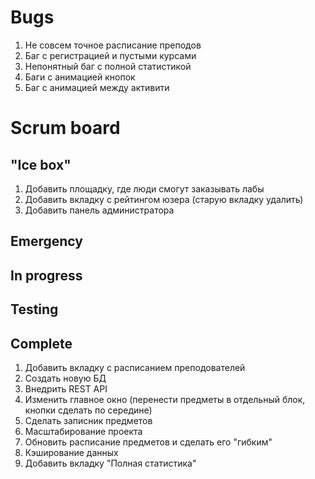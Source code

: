 
# Bugs
1. Не совсем точное расписание преподов  
2. Баг с регистрацией и пустыми курсами  
4. Непонятный баг с полной статистикой  
5. Баги с анимацией кнопок  
6. Баг с анимацией между активити  

# Scrum board

"Ice box"
---------------------  
1. Добавить площадку, где люди смогут заказывать лабы  
2. Добавить вкладку с рейтингом юзера (старую вкладку удалить)  
3. Добавить панель администратора  

Emergency
---------------------

In progress
---------------------

Testing
---------------------

Complete
---------------------
1. Добавить вкладку с расписанием преподователей  
2. Создать новую БД  
3. Внедрить REST API  
4. Изменить главное окно (перенести предметы в отдельный блок, кнопки сделать по середине)  
5. Сделать записник предметов  
6. Масштабирование проекта  
7. Обновить расписание предметов и сделать его "гибким"  
8. Кэширование данных  
1. Добавить вкладку "Полная статистика"  

